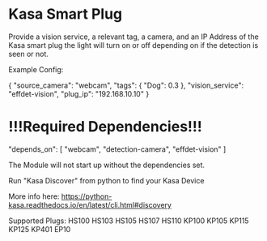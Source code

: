 # Kasa Smart Plug

Provide a vision service, a relevant tag, a camera, and an IP Address of the Kasa smart plug the light will turn on or off depending on if the detection is seen or not.

Example Config:

{
  "source_camera": "webcam",
  "tags": {
    "Dog": 0.3
  },
  "vision_service": "effdet-vision",
  "plug_ip": "192.168.10.10"
}

# !!!Required Dependencies!!!
  "depends_on": [
    "webcam",
    "detection-camera",
    "effdet-vision"
    ]

  The Module will not start up without the dependencies set.

Run "Kasa Discover" from python to find your Kasa Device

More info here: https://python-kasa.readthedocs.io/en/latest/cli.html#discovery

Supported Plugs:
HS100
HS103
HS105
HS107
HS110
KP100
KP105
KP115
KP125
KP401
EP10